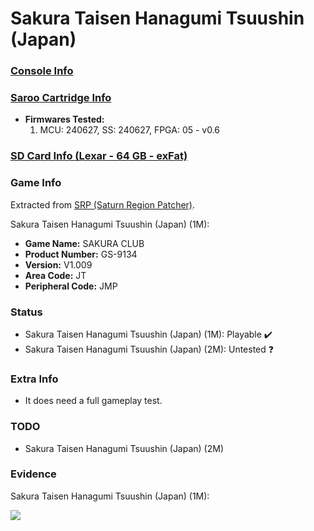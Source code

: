 # Sakura Taisen Hanagumi Tsuushin (Japan)

### [Console Info](../../../../../Info/Consoles/VA13/README.md)

### [Saroo Cartridge Info](../../../../../Info/Cartridges/GuangzhouSanStarOnlineShop/1.6/README.md)

- <b>Firmwares Tested:</b>
  1. MCU: 240627, SS: 240627, FPGA: 05 - v0.6

### [SD Card Info (Lexar - 64 GB - exFat)](../../../../../Info/SdCards/Lexar/64GB/exfat/README.md)

### Game Info

Extracted from [SRP (Saturn Region Patcher)](https://segaxtreme.net/resources/saturn-region-patcher.81/download).

Sakura Taisen Hanagumi Tsuushin (Japan) (1M):

- <b>Game Name:</b> SAKURA CLUB
- <b>Product Number:</b> GS-9134
- <b>Version:</b> V1.009
- <b>Area Code:</b> JT
- <b>Peripheral Code:</b> JMP

### Status

- Sakura Taisen Hanagumi Tsuushin (Japan) (1M): Playable :heavy_check_mark:
- Sakura Taisen Hanagumi Tsuushin (Japan) (2M): Untested :question:

### Extra Info

- It does need a full gameplay test.

### TODO

- Sakura Taisen Hanagumi Tsuushin (Japan) (2M)

### Evidence

Sakura Taisen Hanagumi Tsuushin (Japan) (1M):

[![](https://img.youtube.com/vi/UnBFYm3aowE/0.jpg)](https://www.youtube.com/watch?v=UnBFYm3aowE)
